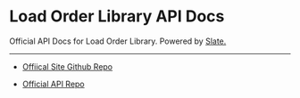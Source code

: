# Load Order Library API Docs

Official API Docs for Load Order Library. Powered by [Slate.](https://github.com/slatedocs/slate)

___

- [Offiical Site Github Repo](https://github.com/phinocio/loadorderlibrary)

- [Official API Repo](https://github.com/phinocio/loadorderlibrary-api)
